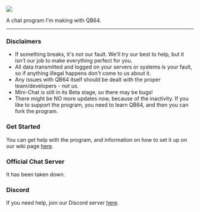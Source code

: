 ![](https://i.ibb.co/kyFgjpj/68747470733a2f2f692e7667792e6d652f496377456a732e706e67-1.png)

A chat program I'm making with QB64. 

------

### Disclaimers
* If something breaks, it's not our fault. We'll try our best to help, but it isn't our job to make everything perfect for you.
* All data transmitted and logged on your servers or systems is your fault, so if anything illegal happens don't come to us about it.
* Any issues with QB64 itself should be dealt with the proper team/developers - *not us*.
* Mini-Chat is still in its Beta stage, so there may be bugs!
* There might be NO more updates now, because of the inactivity. If you like to support the program, you need to learn QB64, and then you can fork the program.

### Get Started
You can get help with the program, and information on how to set it up on our wiki page [here](https://github.com/real2two/littlechat/wiki).

### Official Chat Server
It has been taken down.

### Discord
If you need help, join our Discord server [here](https://discord.gg/T3qS4Y4).

